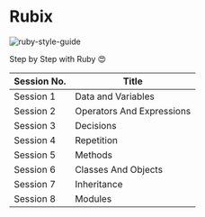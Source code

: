 # Rubix

![ruby-style-guide](https://user-images.githubusercontent.com/34839080/63498183-97310e80-c4da-11e9-875a-88dc3344a08f.gif)

Step by Step with Ruby 😍

| Session No.  | Title |
| ------------- | ------------- |
| Session 1  | Data and Variables |
| Session 2   | Operators And Expressions|
| Session 3  | Decisions |
| Session 4  | Repetition |
| Session 5  | Methods |
| Session 6  | Classes And Objects |
| Session 7  | Inheritance |
| Session 8  | Modules |
